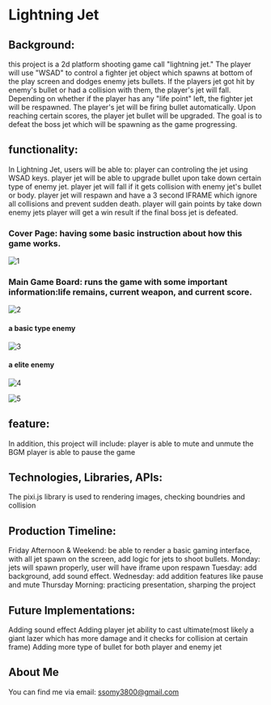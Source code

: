 # Lightning Jet

## Background: 
  this project is a 2d platform shooting game call "lightning jet." The player will use "WSAD" to control a fighter jet object which spawns at bottom of the play screen and dodges enemy jets bullets. If the players jet got hit by enemy's bullet or had a collision with them, the player's jet will fall. Depending on whether if the player has any "life point" left, the fighter jet will be respawned.
The player's jet will be firing bullet automatically. Upon reaching certain scores, the player jet bullet will be upgraded. The goal is to defeat the boss jet which will be spawning as the game progressing.


## functionality:
In  Lightning Jet, users will be able to:
 player can controling the jet using WSAD keys.
 player jet will be able to upgrade bullet upon take down certain type of enemy jet.
 player jet will fall if it gets collision with enemy jet's bullet or body.
 player jet will respawn and have a 3 second IFRAME which ignore all collisions and prevent sudden death.
 player will gain points by take down enemy jets
 player will get a win result if the final boss jet is defeated.
 
 
 ### Cover Page: having some basic instruction about how this game works.
![1](https://github.com/ssomy3800/Lightning-jet/assets/48814249/64d94dff-9bb4-43de-887a-44220813e4be)
 
 
 
 ### Main Game Board: runs the game with some important information:life remains, current weapon, and current score.  
![2](https://github.com/ssomy3800/Lightning-jet/assets/48814249/9d1aff5b-f04f-424b-88b6-a84e17a77bfc)
 
#### a basic type enemy
![3](https://github.com/ssomy3800/Lightning-jet/assets/48814249/31f9a0a6-a3c0-45f8-87e1-40aacb2cb73e)

#### a elite enemy

![4](https://github.com/ssomy3800/Lightning-jet/assets/48814249/57a477bb-dd96-4638-868f-500252c7e319)








![5](https://github.com/ssomy3800/Lightning-jet/assets/48814249/4444a281-c835-4c19-a4be-9f2640dc4387)


## feature:
In addition, this project will include:
 player is able to mute and unmute the BGM
 player is able to pause the game


## Technologies, Libraries, APIs:
The pixi.js library is used to rendering images, checking boundries and collision

## Production Timeline:
Friday Afternoon & Weekend: be able to render a basic gaming interface, with all jet spawn on the screen, add logic for jets to shoot bullets.
Monday: jets will spawn properly, user will have iframe upon respawn
Tuesday: add background, add sound effect.
Wednesday: add addition features like pause and mute
Thursday Morning: practicing presentation, sharping the project

## Future Implementations:
Adding sound effect
Adding player jet ability to cast ultimate(most likely a giant lazer which has more damage and it checks for collision at certain frame)
Adding more type of bullet for both player and enemy jet

## About Me
You can find me via email: ssomy3800@gmail.com
 
